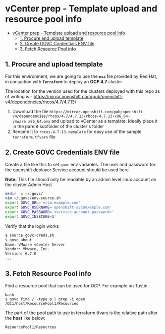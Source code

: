 # vCenter prep - Template upload and resource pool info

- [vCenter prep - Template upload and resource pool info](#vcenter-prep---template-upload-and-resource-pool-info)
  - [1. Procure and upload template](#1-procure-and-upload-template)
  - [2. Create GOVC Credentials ENV file](#2-create-govc-credentials-env-file)
  - [3. Fetch Resource Pool info](#3-fetch-resource-pool-info)

## 1. Procure and upload template

For this environment, we are going to use the **`ova`** file provided by Red Hat, in conjuction with **`Terraform`** to deploy an **OCP 4.7** cluster

The location for the version used for the clusters deployed with this repo as of writing is - https://mirror.openshift.com/pub/openshift-v4/dependencies/rhcos/4.7/4.7.13/

1. Download the file `https://mirror.openshift.com/pub/openshift-v4/dependencies/rhcos/4.7/4.7.13/rhcos-4.7.13-x86_64-vmware.x86_64.ova` and upload to vCenter as a template. Ideally place it in the parent subfolder of the cluster's folder
2. Rename it to `rhcos-4.7.13-template` for easy use of the sample `terraform.tfvars` file

## 2. Create GOVC Credentials ENV file

Create a file like this to set `govc` env variables. The user and password for the openshift deployer Service account should be used here.

**Note:** This file should only be readable by an admin level linux account on the cluster Admin Host

```bash
mkdir -p ~/.govc/
vim ~/.govc/env-source.sh
export GOVC_URL='vcsa.example.com'
export GOVC_USERNAME='openshift-svc@example.com'
export GOVC_PASSWORD='<service-account-password>'
export GOVC_INSECURE=1'
```

Verify that the login works
``` bash
$ source govc-creds.sh
$ govc about
Name: VMware vCenter Server
Vendor: VMware, Inc.
Version: 6.7.0
...
```

## 3. Fetch Resource Pool info

Find a resource pool that can be used for OCP. For example on Tustin:

```
bash
$ govc find / -type p | grep -i open
/DC1/host/ResourcePool1/Resources
```

The part of the pool path to use in terraform.tfvars is the relative path after the **host** like below:
```
ResourcePool1/Resources
```